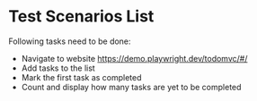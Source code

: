 # Test Scenarios List

Following tasks need to be done:
- Navigate to website https://demo.playwright.dev/todomvc/#/
- Add tasks to the list
- Mark the first task as completed
- Count and display how many tasks are yet to be completed

